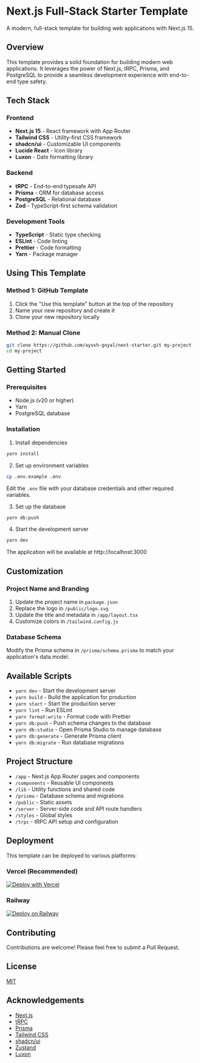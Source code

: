 # Next.js Full-Stack Starter Template

A modern, full-stack template for building web applications with Next.js 15.

## Overview

This template provides a solid foundation for building modern web applications. It leverages the power of Next.js, tRPC, Prisma, and PostgreSQL to provide a seamless development experience with end-to-end type safety.

## Tech Stack

### Frontend

- **Next.js 15** - React framework with App Router
- **Tailwind CSS** - Utility-first CSS framework
- **shadcn/ui** - Customizable UI components
- **Lucide React** - Icon library
- **Luxon** - Date formatting library

### Backend

- **tRPC** - End-to-end typesafe API
- **Prisma** - ORM for database access
- **PostgreSQL** - Relational database
- **Zod** - TypeScript-first schema validation

### Development Tools

- **TypeScript** - Static type checking
- **ESLint** - Code linting
- **Prettier** - Code formatting
- **Yarn** - Package manager

## Using This Template

### Method 1: GitHub Template

1. Click the "Use this template" button at the top of the repository
2. Name your new repository and create it
3. Clone your new repository locally

### Method 2: Manual Clone

```bash
git clone https://github.com/ayush-goyal/next-starter.git my-project
cd my-project
```

## Getting Started

### Prerequisites

- Node.js (v20 or higher)
- Yarn
- PostgreSQL database

### Installation

1. Install dependencies

```bash
yarn install
```

2. Set up environment variables

```bash
cp .env.example .env
```

Edit the `.env` file with your database credentials and other required variables.

3. Set up the database

```bash
yarn db:push
```

4. Start the development server

```bash
yarn dev
```

The application will be available at http://localhost:3000

## Customization

### Project Name and Branding

1. Update the project name in `package.json`
2. Replace the logo in `/public/logo.svg`
3. Update the title and metadata in `/app/layout.tsx`
4. Customize colors in `/tailwind.config.js`

### Database Schema

Modify the Prisma schema in `/prisma/schema.prisma` to match your application's data model.

## Available Scripts

- `yarn dev` - Start the development server
- `yarn build` - Build the application for production
- `yarn start` - Start the production server
- `yarn lint` - Run ESLint
- `yarn format:write` - Format code with Prettier
- `yarn db:push` - Push schema changes to the database
- `yarn db:studio` - Open Prisma Studio to manage database
- `yarn db:generate` - Generate Prisma client
- `yarn db:migrate` - Run database migrations

## Project Structure

- `/app` - Next.js App Router pages and components
- `/components` - Reusable UI components
- `/lib` - Utility functions and shared code
- `/prisma` - Database schema and migrations
- `/public` - Static assets
- `/server` - Server-side code and API route handlers
- `/styles` - Global styles
- `/trpc` - tRPC API setup and configuration

## Deployment

This template can be deployed to various platforms:

### Vercel (Recommended)

[![Deploy with Vercel](https://vercel.com/button)](https://vercel.com/new/clone?repository-url=https%3A%2F%2Fgithub.com%2Fyourusername%2Fnextjs-starter-template)

### Railway

[![Deploy on Railway](https://railway.app/button.svg)](https://railway.app/template/nextjs-starter)

## Contributing

Contributions are welcome! Please feel free to submit a Pull Request.

## License

[MIT](LICENSE)

## Acknowledgements

- [Next.js](https://nextjs.org/)
- [tRPC](https://trpc.io/)
- [Prisma](https://www.prisma.io/)
- [Tailwind CSS](https://tailwindcss.com/)
- [shadcn/ui](https://ui.shadcn.com/)
- [Zustand](https://github.com/pmndrs/zustand)
- [Luxon](https://moment.github.io/luxon/)
